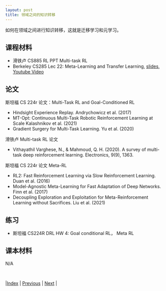 ```yaml
---
layout: post
title: 领域之间的知识转移
---
```


如何在领域之间进行知识转移，这就是迁移学习和元学习。

## 课程材料

- 滑铁卢 CS885 RL PPT Multi-task RL
- Berkeley CS285 Lec 22: Meta-Learning and Transfer Learning, [slides](https://rail.eecs.berkeley.edu/deeprlcourse/), [Youtube Video](https://www.youtube.com/playlist?list=PL_iWQOsE6TfVYGEGiAOMaOzzv41Jfm_Ps)

## 论文

斯坦福 CS 224r 论文：Multi-Task RL and Goal-Conditioned RL
- Hindsight Experience Replay. Andrychowicz et al. (2017)
- MT-Opt: Continuous Multi-Task Robotic Reinforcement Learning at Scale Kalashnikov et al. (2021)
- Gradient Surgery for Multi-Task Learning. Yu et al. (2020)

滑铁卢 Multi-task RL 论文
- Vithayathil Varghese, N., & Mahmoud, Q. H. (2020). A survey of multi-task deep reinforcement learning. Electronics, 9(9), 1363.

斯坦福 CS 224r 论文 Meta-RL
- RL2: Fast Reinforcement Learning via Slow Reinforcement Learning. Duan et al. (2016)
- Model-Agnostic Meta-Learning for Fast Adaptation of Deep Networks. Finn et al. (2017)
- Decoupling Exploration and Exploitation for Meta-Reinforcement Learning without Sacrifices. Liu et al. (2021)

## 练习

- 斯坦福 CS224R DRL HW 4: Goal conditional RL， Meta RL

## 课本材料

N/A

<br/>

|[Index](index) | [Previous](29-seq-rl) | [Next](41-app) |
